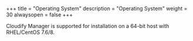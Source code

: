 +++
title = "Operating System"
description = "Operating System"
weight = 30
alwaysopen = false
+++

Cloudify Manager is supported for installation on a 64-bit host with RHEL/CentOS 7.6/8.
